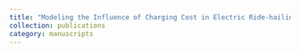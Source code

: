 ```yaml
---
title: "Modeling the Influence of Charging Cost in Electric Ride-hailing Vehicles"
collection: publications
category: manuscripts
---
```

